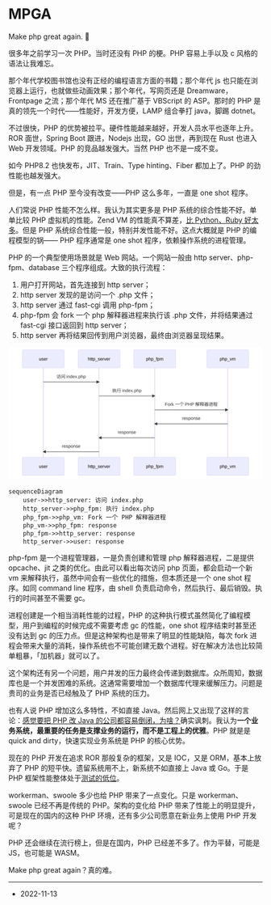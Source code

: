 # MPGA

Make php great again. 🤥

很多年之前学习一次 PHP。当时还没有 PHP 的梗。PHP 容易上手以及 c 风格的语法让我难忘。

那个年代学校图书馆也没有正经的编程语言方面的书籍；那个年代 js 也只能在浏览器上运行，也就做些动画效果；那个年代，写网页还是 Dreamware，Frontpage 之流；那个年代 MS 还在推广基于 VBScript 的 ASP。那时的 PHP 是真的领先一个时代——性能好，开发方便，LAMP 组合拳打 java，脚踢 dotnet。

不过很快，PHP 的优势被拉平。硬件性能越来越好，开发人员水平也逐年上升。ROR 面世，Spring Boot 跟进，Nodejs 出现，GO 出世，再到现在 Rust 也进入 Web 开发领域。PHP 的竞品越发强大。当然 PHP 也不是一成不变。

如今 PHP8.2 也快发布，JIT、Train、Type hinting、Fiber 都加上了。PHP 的劲性能也越发强大。

但是，有一点 PHP 至今没有改变——PHP 这么多年，一直是 one shot 程序。

人们常说 PHP 性能不怎么样。我认为其实更多是 PHP 系统的综合性能不好。单单比较 PHP 虚拟机的性能。Zend VM 的性能真不算差，[比 Python、Ruby 好太多](TCLBG)。但是 PHP 系统综合性能一般，特别并发性能不好。这点大概就是 PHP 的编程模型的锅—— PHP 程序通常是 one shot 程序，依赖操作系统的进程管理。

[TCLBG]: https://benchmarksgame-team.pages.debian.net/benchmarksgame/fastest/php-python3.html

PHP 的一个典型使用场景就是 Web 网站。一个网站一般由 http server、php-fpm、database 三个程序组成。大致的执行流程：

1. 用户打开网站，首先连接到 http server；
2. http server 发现的是访问一个 .php 文件；
3. http server 通过 fast-cgi 调用 php-fpm；
4. php-fpm 会 fork 一个 php 解释器进程来执行该 .php 文件，并将结果通过 fast-cgi 接口返回到 http server；
5. http server 再将结果回传到用户浏览器，最终由浏览器呈现结果。

![](./request_php_index.svg)

```mermaid
sequenceDiagram
    user->>http_server: 访问 index.php
    http_server->>php_fpm: 执行 index.php
    php_fpm->>php_vm: Fork 一个 PHP 解释器进程
    php_vm->>php_fpm: response
    php_fpm->>http_server: response
    http_server->>user: response

```

php-fpm 是一个进程管理器，一是负责创建和管理 php 解释器进程，二是提供 opcache、jit 之类的优化。由此可以看出每次访问 php 页面，都会启动一个新 vm 来解释执行，虽然中间会有一些优化的措施，但本质还是一个 one shot 程序。如同 command line 程序，由 shell 负责启动命令，然后执行、最后销毁。执行的时间甚至不需要 gc。

进程创建是一个相当消耗性能的过程，PHP 的这种执行模式虽然简化了编程模型，用户到编程的时候完成不需要考虑 gc 的性能，one shot 程序结束时甚至还没有达到 gc 的压力点。但是这种架构也是带来了明显的性能缺陷，每次 fork 进程会带来大量的消耗，操作系统也不可能创建无数个进程。好在解决方法也比较简单粗暴，「加机器」就可以了。

这个架构还有另一个问题，用户并发的压力最终会传递到数据库。众所周知，数据库也是一个并发困难的系统。这通常需要增加一个数据库代理来缓解压力。问题是贵司的业务是否已经触及了 PHP 系统的压力。

也有人说 PHP 增加这么多特性，不如直接 Java。然后网上又出现了这样的言论：[感觉要把 PHP 改 Java 的公司都容易倒闭，为啥？](https://www.zhihu.com/question/396777378)确实讽刺。我认为**一个业务系统，最重要的任务是支撑业务的运行，而不是工程上的优雅**。PHP 就是是 quick and dirty，快速实现业务系统是 PHP 的核心优势。

现在的 PHP 开发在追求 ROR 那般复杂的框架，又是 IOC，又是 ORM，基本上放弃了 PHP 的短平快。遗留系统用不上，新系统不如直接上 Java 或 Go。于是 PHP 框架性能整体处于[测试的低位](https://web-frameworks-benchmark.netlify.app/result?f=gin,echo,axum,salvo,laravel,django,spring)。

workerman、swoole 多少也给 PHP 带来了一点变化。只是 workerman、swoole 已经不再是传统的 PHP。架构的变化给 PHP 带来了性能上的明显提升，可是现在的国内的这种 PHP 环境，还有多少公司愿意在新业务上使用 PHP 开发呢？

PHP 还会继续在流行榜上，但是在国内，PHP 已经差不多了。作为平替，可能是 JS，也可能是 WASM。

Make php great again？真的难。

----

- 2022-11-13

